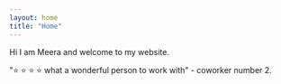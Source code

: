 ```yaml
---
layout: home
title: "Home"
---
```

Hi I am Meera and welcome to my website.

":star: :star: :star: :star: what a wonderful person to work with" - coworker number 2.

